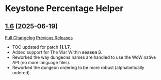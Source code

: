 # Keystone Percentage Helper

## [1.6](https://github.com/ZelionGG/KeystonePercentageHelper/tree/1.6) (2025-06-19)

[Full Changelog](https://github.com/ZelionGG/KeystonePercentageHelper/compare/1.5.1...1.6) [Previous Releases](https://github.com/ZelionGG/KeystonePercentageHelper/releases)

- TOC updated for patch **11.1.7**.
- Added support for The War Within **season 3**.
- Reworked the way dungeons names are handled to use the WoW native API (no more language files).
- Reworked the dungeon ordering to be more robust (alphabetically ordered).